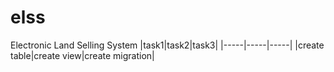 # elss
Electronic Land Selling System
|task1|task2|task3|
|-----|-----|-----|
|create table|create view|create migration|
